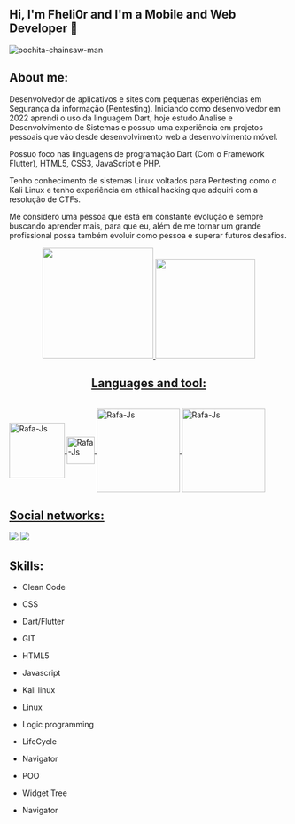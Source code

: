 ## Hi, I'm Fheli0r and I'm a Mobile and Web Developer 👋

![pochita-chainsaw-man](https://user-images.githubusercontent.com/102917070/197260084-f2db0953-7d4f-410f-8fde-18ecaedc36af.gif)

## About me:

Desenvolvedor de aplicativos e sites com pequenas experiências em Segurança da informação (Pentesting). Iniciando como desenvolvedor em 2022 aprendi o uso da linguagem Dart, hoje estudo Analise e Desenvolvimento de Sistemas e possuo uma experiência em projetos pessoais que vão desde desenvolvimento web a desenvolvimento móvel.

Possuo foco nas linguagens de programação Dart (Com o Framework Flutter), HTML5, CSS3, JavaScript e PHP. 

Tenho conhecimento de sistemas Linux voltados para Pentesting como o Kali Linux e tenho experiência em ethical hacking que adquiri com a resolução de CTFs.

Me considero uma pessoa que está em constante evolução e sempre buscando aprender mais, para que eu, além de me tornar um grande profissional possa também evoluir como pessoa e superar futuros desafios.

<div align="center">
  <a href="https://github.com/Fheli0r">
  <img height="200em" src="https://github-readme-stats.vercel.app/api?username=Fheli0r&show_icons=true&theme=dracula&include_all_commits=true&count_private=true"/>
  <img height="180em" src="https://github-readme-stats.vercel.app/api/top-langs/?username=Fheli0r&layout=compact&langs_count=7&theme=dracula"/>
  
  ## Languages and tool:
  
  </div>
<div style="display: inline_block"><br>
  <img align="center" alt="Rafa-Js" height="100" width="100" src="https://cdn.jsdelivr.net/gh/devicons/devicon/icons/dart/dart-plain-wordmark.svg" />
  
  <img align="center" alt="Rafa-Js" height="50" width="50" src="https://cdn.jsdelivr.net/gh/devicons/devicon/icons/flutter/flutter-original.svg" />
  
  <img align="center" alt="Rafa-Js" height="150" width="150" src="https://cdn.jsdelivr.net/gh/devicons/devicon/icons/visualstudio/visualstudio-plain-wordmark.svg" />
  
  <img align="center" alt="Rafa-Js" height="150" width="150" src="https://cdn.jsdelivr.net/gh/devicons/devicon/icons/git/git-original-wordmark.svg" />
  
  ## Social networks:
  
  <div>
  <a href="https://www.instagram.com/fheli0r_pv/" target="_blank"><img src="https://img.shields.io/badge/-Instagram-%23E4405F?style=for-the-badge&logo=instagram&logoColor=white" target="_blank"></a>
  <a href="https://www.linkedin.com/in/kauan-querino-08b2b0236/" target="_blank"><img src="https://img.shields.io/badge/LinkedIn-0077B5?style=for-the-badge&logo=linkedin&logoColor=white" target="_blank"></a>
  
  ## Skills:
  
  - Clean Code
  
  - CSS
  
  - Dart/Flutter
  
  - GIT
  
  - HTML5
  
  - Javascript
  
  - Kali linux
  
  - Linux
  
  - Logic programming 
  
  - LifeCycle 
  
  - Navigator
  
  - POO  
  
  - Widget Tree
  
  - Navigator
  
  
 </div>
